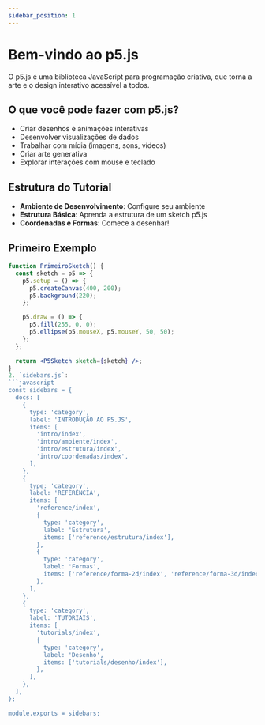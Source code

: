 ```yaml
---
sidebar_position: 1
---
```


# Bem-vindo ao p5.js

O p5.js é uma biblioteca JavaScript para programação criativa, que torna a arte e o design interativo acessível a todos.

## O que você pode fazer com p5.js?

- Criar desenhos e animações interativas
- Desenvolver visualizações de dados
- Trabalhar com mídia (imagens, sons, vídeos)
- Criar arte generativa
- Explorar interações com mouse e teclado

## Estrutura do Tutorial

- **Ambiente de Desenvolvimento**: Configure seu ambiente
- **Estrutura Básica**: Aprenda a estrutura de um sketch p5.js
- **Coordenadas e Formas**: Comece a desenhar!

## Primeiro Exemplo

```jsx live
function PrimeiroSketch() {
  const sketch = p5 => {
    p5.setup = () => {
      p5.createCanvas(400, 200);
      p5.background(220);
    };

    p5.draw = () => {
      p5.fill(255, 0, 0);
      p5.ellipse(p5.mouseX, p5.mouseY, 50, 50);
    };
  };

  return <P5Sketch sketch={sketch} />;
}
2. `sidebars.js`:
```javascript
const sidebars = {
  docs: [
    {
      type: 'category',
      label: 'INTRODUÇÃO AO P5.JS',
      items: [
        'intro/index',
        'intro/ambiente/index',
        'intro/estrutura/index',
        'intro/coordenadas/index',
      ],
    },
    {
      type: 'category',
      label: 'REFERÊNCIA',
      items: [
        'reference/index',
        {
          type: 'category',
          label: 'Estrutura',
          items: ['reference/estrutura/index'],
        },
        {
          type: 'category',
          label: 'Formas',
          items: ['reference/forma-2d/index', 'reference/forma-3d/index'],
        },
      ],
    },
    {
      type: 'category',
      label: 'TUTORIAIS',
      items: [
        'tutorials/index',
        {
          type: 'category',
          label: 'Desenho',
          items: ['tutorials/desenho/index'],
        },
      ],
    },
  ],
};

module.exports = sidebars;